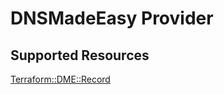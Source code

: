# DNSMadeEasy Provider

## Supported Resources

[Terraform::DME::Record](docs/providers/dme/Record.md)